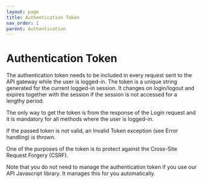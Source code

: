 ```yaml
---
layout: page
title: Authentication Token
nav_order: 1
parent: Authentication
---
```


# Authentication TokenThe authentication token needs to be included in every request sent to the API gateway while the user is logged-in. The token is a unique string generated for the current logged-in session. It changes on login/logout and expires together with the session if the session is not accessed for a lengthy period.The only way to get the token is from the response of the Login request and it is mandatory for all methods where the user is logged-in.If the passed token is not valid, an Invalid Token exception (see Error handling) is thrown.One of the purposes of the token is to protect against the Cross-Site Request Forgery (CSRF).Note that you do not need to manage the authentication token if you use our API Javascript library. It manages this for you automatically.